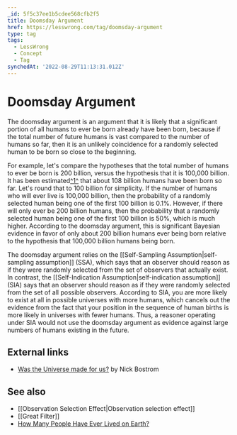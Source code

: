 ```yaml
---
_id: 5f5c37ee1b5cdee568cfb2f5
title: Doomsday Argument
href: https://lesswrong.com/tag/doomsday-argument
type: tag
tags:
  - LessWrong
  - Concept
  - Tag
synchedAt: '2022-08-29T11:13:31.012Z'
---
```

# Doomsday Argument

The doomsday argument is an argument that it is likely that a significant portion of all humans to ever be born already have been born, because if the total number of future humans is vast compared to the number of humans so far, then it is an unlikely coincidence for a randomly selected human to be born so close to the beginning.

For example, let's compare the hypotheses that the total number of humans to ever be born is 200 billion, versus the hypothesis that it is 100,000 billion. It has been estimated[^1^](#fn1) that about 108 billion humans have been born so far. Let's round that to 100 billion for simplicity. If the number of humans who will ever live is 100,000 billion, then the probability of a randomly selected human being one of the first 100 billion is 0.1%. However, if there will only ever be 200 billion humans, then the probability that a randomly selected human being one of the first 100 billion is 50%, which is much higher. According to the doomsday argument, this is significant Bayesian evidence in favor of only about 200 billion humans ever being born relative to the hypothesis that 100,000 billion humans being born.

The doomsday argument relies on the [[Self-Sampling Assumption|self-sampling assumption]] (SSA), which says that an observer should reason as if they were randomly selected from the set of observers that actually exist. In contrast, the [[Self-Indication Assumption|self-indication assumption]] (SIA) says that an observer should reason as if they were randomly selected from the set of all possible observers. According to SIA, you are more likely to exist at all in possible universes with more humans, which cancels out the evidence from the fact that your position in the sequence of human births is more likely in universes with fewer humans. Thus, a reasoner operating under SIA would not use the doomsday argument as evidence against large numbers of humans existing in the future.

External links
--------------

*   [Was the Universe made for us?](http://www.anthropic-principle.com/?q=anthropic_principle/doomsday_argument) by Nick Bostrom

See also
--------

*   [[Observation Selection Effect|Observation selection effect]]
*   [[Great Filter]]
*   [How Many People Have Ever Lived on Earth?](https://www.prb.org/howmanypeoplehaveeverlivedonearth/)
